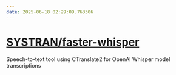```yaml
---
date: 2025-06-18 02:29:09.763306
---
```


# [SYSTRAN/faster-whisper](https://github.com/SYSTRAN/faster-whisper)

Speech-to-text tool using CTranslate2 for OpenAI Whisper model transcriptions
